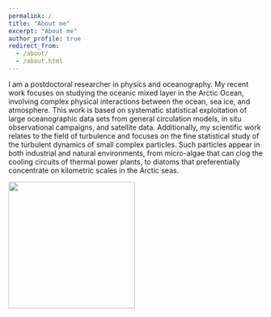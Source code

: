 ```yaml
---
permalink: /
title: "About me"
excerpt: "About me"
author_profile: true
redirect_from: 
  - /about/
  - /about.html
---
```


  
I am a postdoctoral researcher in physics and oceanography. My recent work focuses on studying the oceanic mixed layer in the Arctic Ocean, involving complex physical interactions between the ocean, sea ice, and atmosphere. 
This work is based on systematic statistical exploitation of large oceanographic data sets from general circulation models, in situ observational campaigns, and satellite data. Additionally, my scientific work relates to the field of turbulence and focuses on the fine statistical study of the turbulent dynamics of small complex particles. Such particles appear in both industrial and natural environments, from micro-algae that can clog the cooling circuits of thermal power plants, to diatoms that preferentially concentrate on kilometric scales in the Arctic seas. 

<img src="/images/20220309_SeaIceGreenland.jpg" width="250">

